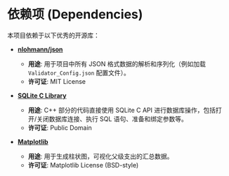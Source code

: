 # 依赖项 (Dependencies)

本项目依赖于以下优秀的开源库：

* **[nlohmann/json](https://github.com/nlohmann/json)** 
    * **用途**: 用于项目中所有 JSON 格式数据的解析和序列化（例如加载 `Validator_Config.json` 配置文件）。 
    * **许可证**: MIT License 

* **[SQLite C Library](https://www.sqlite.org/index.html)** 
    * **用途**: C++ 部分的代码直接使用 SQLite C API 进行数据库操作，包括打开/关闭数据库连接、执行 SQL 语句、准备和绑定参数等。 
    * **许可证**: Public Domain 

* **[Matplotlib](https://matplotlib.org/)** 
    * **用途**: 用于生成柱状图，可视化父级支出的汇总数据。 
    * **许可证**: Matplotlib License (BSD-style)